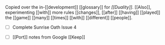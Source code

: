 Copied over the in-[[development]] [[glossary]] for *[[Duality]]*. [[Also]], experimenting [[with]] more rules [[changes]], [[after]] [[having]] [[played]] the [[game]] [[many]] [[times]] [[with]] [[different]] [[people]].

- [ ] Complete Sunrise Oath Issue 4
- [ ] [[Port]] notes from Google [[Keep]]





